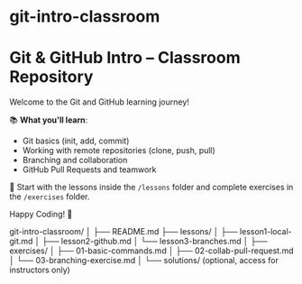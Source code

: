 # git-intro-classroom
# Git & GitHub Intro – Classroom Repository

Welcome to the Git and GitHub learning journey!

📚 **What you'll learn**:
- Git basics (init, add, commit)
- Working with remote repositories (clone, push, pull)
- Branching and collaboration
- GitHub Pull Requests and teamwork

🧠 Start with the lessons inside the `/lessons` folder and complete exercises in the `/exercises` folder.

Happy Coding! 🚀

git-intro-classroom/
│
├── README.md
├── lessons/
│   ├── lesson1-local-git.md
│   ├── lesson2-github.md
│   └── lesson3-branches.md
│
├── exercises/
│   ├── 01-basic-commands.md
│   ├── 02-collab-pull-request.md
│   └── 03-branching-exercise.md
│
└── solutions/   (optional, access for instructors only)
